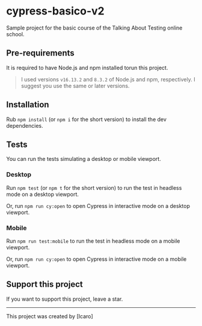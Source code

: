 # cypress-basico-v2

Sample project for the basic course of the Talking About Testing online school.

## Pre-requirements

It is required to have Node.js and npm installed torun this project.

> I used versions `v16.13.2` and `8.3.2` of Node.js and npm, respectively. I suggest you use the same or later versions.

## Installation

Rub `npm install` (or `npm i` for the short version) to install the dev dependencies.

## Tests

You can run the tests simulating a desktop or mobile viewport.

### Desktop

Run `npm test` (or `npm t` for the short version) to run the test in headless mode on a desktop viewport.

Or, run `npm run cy:open` to open Cypress in interactive mode on a desktop viewport.

### Mobile

Run `npm run test:mobile` to run the test in headless mode on a mobile viewport.

Or, run `npm run cy:open` to open Cypress in interactive mode on a mobile viewport.

## Support this project

If you want to support this project, leave a star.

___

This project was created by [Icaro]